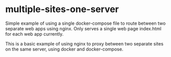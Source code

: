 # multiple-sites-one-server
Simple example of using a single docker-compose file to route between two separate web apps using nginx.  Only serves a single web page index.html for each web app currently.

This is a basic example of using nginx to proxy between two separate sites on the same server, using docker and docker-compose.
